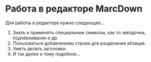 # Работа в редакторе MarcDown

Для работы в редакторе нужно следующее...

1. Знать и применять специальные символы, как то звёздочки, подчёркивания и др.
2. Пользоваться добавлением строки для разделения абзацев.
3. Уметь делать заголовки.
4. И так далее и тому подобное...